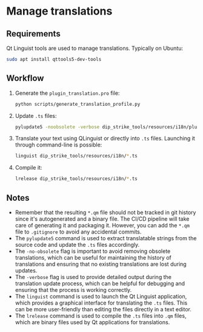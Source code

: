 # Manage translations

## Requirements

Qt Linguist tools are used to manage translations. Typically on Ubuntu:

```bash
sudo apt install qttools5-dev-tools
```

## Workflow

1. Generate the `plugin_translation.pro` file:

    ```bash
    python scripts/generate_translation_profile.py
    ```

1. Update `.ts` files:

    ```bash
    pylupdate5 -noobsolete -verbose dip_strike_tools/resources/i18n/plugin_translation.pro
    ```

1. Translate your text using QLinguist or directly into `.ts` files. Launching it through command-line is possible:

    ```bash
    linguist dip_strike_tools/resources/i18n/*.ts
    ```

1. Compile it:

    ```bash
    lrelease dip_strike_tools/resources/i18n/*.ts
    ```

## Notes

- Remember that the resulting `*.qm` file should not be tracked in git history since it's autogenerated and a binary file. The CI/CD pipeline will take care of generating it and packaging it. However, you can add the `*.qm` file to `.gitignore` to avoid any accidental commits.
- The `pylupdate5` command is used to extract translatable strings from the source code and update the `.ts` files accordingly.
- The `-no-obsolete` flag is important to avoid removing obsolete translations, which can be useful for maintaining the history of translations and ensuring that no existing translations are lost during updates.
- The `-verbose` flag is used to provide detailed output during the translation update process, which can be helpful for debugging and ensuring that the process is working correctly.
- The `linguist` command is used to launch the Qt Linguist application, which provides a graphical interface for translating the `.ts` files. This can be more user-friendly than editing the files directly in a text editor.
- The `lrelease` command is used to compile the `.ts` files into `.qm` files, which are binary files used by Qt applications for translations.
